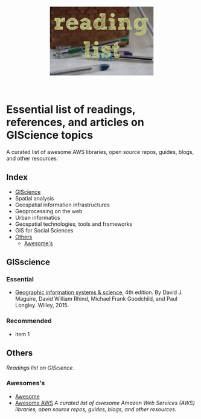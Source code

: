 <br/>
<p align="center">
  <img src="https://raw.githubusercontent.com/cgranell/notebook/master/readings/images/readinglist.jpe">
</p>
<br/>

# Essential list of readings, references, and articles on GIScience topics

A curated list of awesome AWS libraries, open source repos, guides, blogs, and other resources.



## Index


* [GIScience](#giscience.md)
* Spatial analysis
* Geospatial information infrastructures
* Geoprocessing on the web
* Urban informatics
* Geospatial technologies, tools and frameworks
* GIS for Social Sciences
* [Others](#othresdks-and-samples)
    * [Awesome's](#awesome)


## GISscience

### Essential
* [Geographic information systems & science](http://eu.wiley.com/WileyCDA/WileyTitle/productCd-EHEP003247.html),  4th edition. By David J. Maguire, David William Rhind, Michael Frank Goodchild, and Paul Longley. Willey, 2015.

### Recommended
* item 1

## Others

*Readings list on GIScience.*

### Awesomes's

* [Awesome](https://github.com/awslabs/aws-sdk-cpp)
* [Awesome AWS](https://github.com/donnemartin/awesome-aws)
*A curated list of awesome Amazon Web Services (AWS) libraries, open source repos, guides, blogs, and other resources.*

